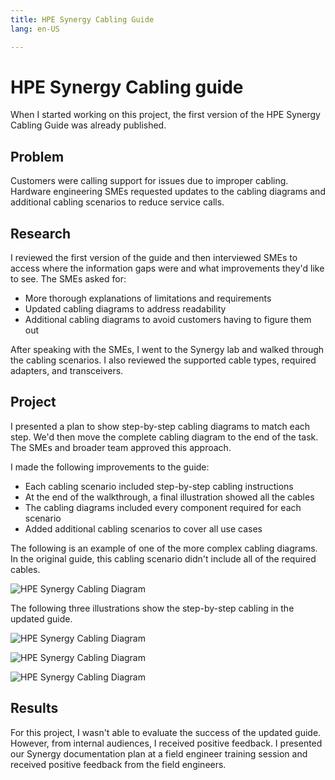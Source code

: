```yaml
---
title: HPE Synergy Cabling Guide
lang: en-US

---
```



# HPE Synergy Cabling guide

When I started working on this project, the first version of the HPE Synergy Cabling Guide was already published.

## Problem

Customers were calling support for issues due to improper cabling. Hardware engineering SMEs requested updates to the cabling diagrams and additional cabling scenarios to reduce service calls.

## Research

I reviewed the first version of the guide and then interviewed SMEs to access where the information gaps were and what improvements they'd like to see. The SMEs asked for:
* More thorough explanations of limitations and requirements
* Updated cabling diagrams to address readability
* Additional cabling diagrams to avoid customers having to figure them out

After speaking with the SMEs, I went to the Synergy lab and walked through the cabling scenarios. I also reviewed the supported cable types, required adapters, and transceivers.

## Project

I presented a plan to show step-by-step cabling diagrams to match each step. We'd then move the complete cabling diagram to the end of the task. The SMEs and broader team approved this approach.

I made the following improvements to the guide:

* Each cabling scenario included step-by-step cabling instructions
* At the end of the walkthrough, a final illustration showed all the cables
* The cabling diagrams included every component required for each scenario
* Added additional cabling scenarios to cover all use cases

The following is an example of one of the more complex cabling diagrams.
In the original guide, this cabling scenario didn't include all of the required cables.

![HPE Synergy Cabling Diagram](https://chriskpeterson.github.io/vuepress2/public/synergy-cabling/image-streamer-five-frame.png)

The following three illustrations show the step-by-step cabling in the updated guide.

![HPE Synergy Cabling Diagram](https://chriskpeterson.github.io/vuepress2/public/synergy-cabling/synergy-3-frame-link-port-cabling.png)

![HPE Synergy Cabling Diagram](https://chriskpeterson.github.io/vuepress2/public/synergy-cabling/synergy-3-frame-mgmt-port-cabling.png)

![HPE Synergy Cabling Diagram](https://chriskpeterson.github.io/vuepress2/public/synergy-cabling/synergy-3-frame-all-cables.png)

## Results
For this project, I wasn't able to evaluate the success of the updated guide. However, from internal audiences, I received positive feedback. I presented our Synergy documentation plan at a field engineer training session and received positive feedback from the field engineers.
